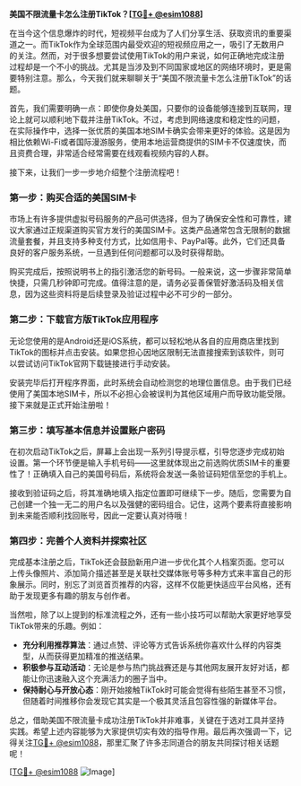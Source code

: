 **美国不限流量卡怎么注册TikTok？[[TG💪+ @esim1088](https://t.me/s/esim1088)]**

在当今这个信息爆炸的时代，短视频平台成为了人们分享生活、获取资讯的重要渠道之一。而TikTok作为全球范围内最受欢迎的短视频应用之一，吸引了无数用户的关注。然而，对于很多想要尝试使用TikTok的用户来说，如何正确地完成注册过程却是一个不小的挑战。尤其是当涉及到不同国家或地区的网络环境时，更是需要特别注意。那么，今天我们就来聊聊关于“美国不限流量卡怎么注册TikTok”的话题。

首先，我们需要明确一点：即使你身处美国，只要你的设备能够连接到互联网，理论上就可以顺利地下载并注册TikTok。不过，考虑到网络速度和稳定性的问题，在实际操作中，选择一张优质的美国本地SIM卡确实会带来更好的体验。这是因为相比依赖Wi-Fi或者国际漫游服务，使用本地运营商提供的SIM卡不仅速度快，而且资费合理，非常适合经常需要在线观看视频内容的人群。

接下来，让我们一步一步地介绍整个注册流程吧！

### 第一步：购买合适的美国SIM卡

市场上有许多提供虚拟号码服务的产品可供选择，但为了确保安全性和可靠性，建议大家通过正规渠道购买官方发行的美国SIM卡。这类产品通常包含无限制的数据流量套餐，并且支持多种支付方式，比如信用卡、PayPal等。此外，它们还具备良好的客户服务系统，一旦遇到任何问题都可以及时获得帮助。

购买完成后，按照说明书上的指引激活您的新号码。一般来说，这一步骤非常简单快捷，只需几秒钟即可完成。值得注意的是，请务必妥善保管好激活码及相关信息，因为这些资料将是后续登录及验证过程中必不可少的一部分。

### 第二步：下载官方版TikTok应用程序

无论您使用的是Android还是iOS系统，都可以轻松地从各自的应用商店里找到TikTok的图标并点击安装。如果您担心因地区限制无法直接搜索到该软件，则可以尝试访问TikTok官网下载链接进行手动安装。

安装完毕后打开程序界面，此时系统会自动检测您的地理位置信息。由于我们已经使用了美国本地SIM卡，所以不必担心会被误判为其他区域用户而导致功能受限。接下来就是正式开始注册啦！

### 第三步：填写基本信息并设置账户密码

在初次启动TikTok之后，屏幕上会出现一系列引导提示框，引导您逐步完成初始设置。第一个环节便是输入手机号码——这里就体现出之前选购优质SIM卡的重要性了！正确填入自己的美国号码后，系统将会发送一条验证码短信至您的手机上。

接收到验证码之后，将其准确地填入指定位置即可继续下一步。随后，您需要为自己创建一个独一无二的用户名以及强健的密码组合。记住，这两个要素将直接影响到未来能否顺利找回账号，因此一定要认真对待哦！

### 第四步：完善个人资料并探索社区

完成基本注册之后，TikTok还会鼓励新用户进一步优化其个人档案页面。您可以上传头像照片、添加简介描述甚至是关联社交媒体账号等多种方式来丰富自己的形象展示。同时，别忘了浏览首页推荐的内容，这样不仅能更快适应平台风格，还有助于发现更多有趣的朋友与创作者。

当然啦，除了以上提到的标准流程之外，还有一些小技巧可以帮助大家更好地享受TikTok带来的乐趣。例如：

- **充分利用推荐算法**：通过点赞、评论等方式告诉系统你喜欢什么样的内容类型，从而获得更加精准的推送结果。
- **积极参与互动活动**：无论是参与热门挑战赛还是与其他网友展开友好对话，都能让你迅速融入这个充满活力的圈子当中。
- **保持耐心与开放心态**：刚开始接触TikTok时可能会觉得有些陌生甚至不习惯，但随着时间推移你会发现它其实是一个极其灵活且包容性强的新媒体平台。

总之，借助美国不限流量卡成功注册TikTok并非难事，关键在于选对工具并坚持实践。希望上述内容能够为大家提供切实有效的指导作用。最后再次强调一下，记得关注[TG💪+ @esim1088](https://t.me/s/esim1088)，那里汇聚了许多志同道合的朋友共同探讨相关话题呢！

[[TG💪+ @esim1088](https://t.me/s/esim1088) ![Image](https://i.postimg.cc/4NQfJmqS/Snipaste-2025-05-13-00-14-12.png)]